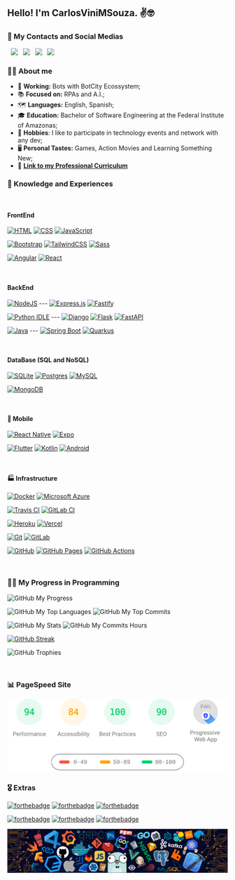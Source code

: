 ## Hello! I'm CarlosViniMSouza. ✌️🤓

### 📡 My Contacts and Social Medias

&nbsp; <a href="https://www.linkedin.com/in/carlosvinimsouza/" target="_blank" rel="noopener noreferrer"><img src="https://img.icons8.com/clouds/90/4a90e2/linkedin.png"/></a>
&nbsp; <a href="mailto:vinicius.souza5530@gmail.com" target="_blank" rel="noopener noreferrer"><img src="https://img.icons8.com/clouds/90/4a90e2/gmail.png"/></a>
&nbsp; <a href="https://app.rocketseat.com.br/me/carlosvinimsouza" target="_blank" rel="noopener noreferrer"><img src="https://img.icons8.com/clouds/90/4a90e2/rocket.png"/></a>
&nbsp; <a href="https://api.whatsapp.com/send?phone=5592992680331" target="_blank" rel="noopener noreferrer"><img src="https://img.icons8.com/clouds/90/000000/whatsapp.png"/></a>

### 👨‍💼 About me

- 📖 **Working:** Bots with BotCity Ecossystem;
- 📚 **Focused on:** RPAs and A.I.;
- 🗺 **Languages:** English, Spanish;
- 🎓 **Education:** Bachelor of Software Engineering at the Federal Institute of Amazonas;
- 🖖 **Hobbies**: I like to participate in technology events and network with any dev;
- 🖥 **Personal Tastes:** Games, Action Movies and Learning Something New;
- 📃 [**Link to my Professional Curriculum**](https://github.com/CarlosViniMSouza/CarlosViniMSouza/blob/main/curriculum/english/ProfessionalResume.md)

### 🔋 Knowledge and Experiences

<br>

#### FrontEnd

[![HTML](https://img.shields.io/badge/HTML-%23E34F26.svg?logo=html5&logoColor=white)](#)
[![CSS](https://img.shields.io/badge/CSS-1572B6?logo=css3&logoColor=fff)](#)
[![JavaScript](https://img.shields.io/badge/JavaScript-F7DF1E?logo=javascript&logoColor=000)](#)

[![Bootstrap](https://img.shields.io/badge/Bootstrap-7952B3?logo=bootstrap&logoColor=fff)](#)
[![TailwindCSS](https://img.shields.io/badge/Tailwind%20CSS-%2338B2AC.svg?logo=tailwind-css&logoColor=white)](#)
[![Sass](https://img.shields.io/badge/Sass-C69?logo=sass&logoColor=fff)](#)

[![Angular](https://img.shields.io/badge/Angular-%23DD0031.svg?logo=angular&logoColor=white)](#)
[![React](https://img.shields.io/badge/React-%2320232a.svg?logo=react&logoColor=%2361DAFB)](#)

<br>

#### BackEnd

[![NodeJS](https://img.shields.io/badge/Node.js-6DA55F?logo=node.js&logoColor=white)](#) ---
[![Express.js](https://img.shields.io/badge/Express.js-%23404d59.svg?logo=express&logoColor=%2361DAFB)](#)
[![Fastify](https://img.shields.io/badge/-Fastify-000000?style=flat&logo=fastify&logoColor=white)](#)

[![Python IDLE](https://img.shields.io/badge/Python%20IDLE-3776AB?logo=python&logoColor=fff)](#) ---
[![Django](https://img.shields.io/badge/Django-%23092E20.svg?logo=django&logoColor=white)](#)
[![Flask](https://img.shields.io/badge/Flask-000?logo=flask&logoColor=fff)](#)
[![FastAPI](https://img.shields.io/badge/FastAPI-009485.svg?logo=fastapi&logoColor=white)](#)

[![Java](https://img.shields.io/badge/Java-%23ED8B00.svg?logo=openjdk&logoColor=white)](#) ---
[![Spring Boot](https://img.shields.io/badge/Spring%20Boot-6DB33F?logo=springboot&logoColor=fff)](#)
[![Quarkus](https://img.shields.io/badge/Quarkus-2962FF?logo=quarkus&logoColor=white)](#)

<br>

#### DataBase (SQL and NoSQL)

[![SQLite](https://img.shields.io/badge/SQLite-%2307405e.svg?logo=sqlite&logoColor=white)](#)
[![Postgres](https://img.shields.io/badge/Postgres-%23316192.svg?logo=postgresql&logoColor=white)](#)
[![MySQL](https://img.shields.io/badge/MySQL-4479A1?logo=mysql&logoColor=fff)](#)

[![MongoDB](https://img.shields.io/badge/MongoDB-%234ea94b.svg?logo=mongodb&logoColor=white)](#)

<br>

#### 📱 Mobile

[![React Native](https://img.shields.io/badge/React_Native-%2320232a.svg?logo=react&logoColor=%2361DAFB)](#)
[![Expo](https://img.shields.io/badge/Expo-000020?logo=expo&logoColor=fff)](#)

[![Flutter](https://img.shields.io/badge/Flutter-02569B?logo=flutter&logoColor=fff)](#)
[![Kotlin](https://img.shields.io/badge/Kotlin-%237F52FF.svg?logo=kotlin&logoColor=white)](#)
[![Android](https://img.shields.io/badge/Android-3DDC84?logo=android&logoColor=white)](#)

<br>

#### 🏭 Infrastructure

[![Docker](https://img.shields.io/badge/Docker-2496ED?logo=docker&logoColor=fff)](#)
[![Microsoft Azure](https://custom-icon-badges.demolab.com/badge/Microsoft%20Azure-0089D6?logo=msazure&logoColor=white)](#)

[![Travis CI](https://img.shields.io/badge/Travis%20CI-3EAAAF?logo=travisci&logoColor=fff)](#)
[![GitLab CI](https://img.shields.io/badge/GitLab%20CI-FC6D26?logo=gitlab&logoColor=fff)](#)

[![Heroku](https://img.shields.io/badge/Heroku-430098?logo=heroku&logoColor=fffe)](#)
[![Vercel](https://img.shields.io/badge/Vercel-%23000000.svg?logo=vercel&logoColor=white)](#)

[![Git](https://img.shields.io/badge/Git-F05032?logo=git&logoColor=fff)](#)
[![GitLab](https://img.shields.io/badge/GitLab-FC6D26?logo=gitlab&logoColor=fff)](#)

[![GitHub](https://img.shields.io/badge/GitHub-%23121011.svg?logo=github&logoColor=white)](#)
[![GitHub Pages](https://img.shields.io/badge/GitHub%20Pages-121013?logo=github&logoColor=white)](#)
[![GitHub Actions](https://img.shields.io/badge/GitHub_Actions-2088FF?logo=github-actions&logoColor=white)](#)

<br>

### 🧑‍🔬 My Progress in Programming

![GitHub My Progress](http://github-profile-summary-cards.vercel.app/api/cards/profile-details?username=CarlosViniMSouza&theme=dracula)

![GitHub My Top Languages](http://github-profile-summary-cards.vercel.app/api/cards/repos-per-language?username=CarlosViniMSouza&theme=dracula)
![GitHub My Top Commits](http://github-profile-summary-cards.vercel.app/api/cards/most-commit-language?username=CarlosViniMSouza&theme=dracula)

![GitHub My Stats](http://github-profile-summary-cards.vercel.app/api/cards/stats?username=CarlosViniMSouza&theme=dracula)
![GitHub My Commits Hours](http://github-profile-summary-cards.vercel.app/api/cards/productive-time?username=CarlosViniMSouza&theme=dracula&utcOffset=-4)

[![GitHub Streak](https://streak-stats.demolab.com/?user=CarlosViniMSouza&theme=dracula)](https://git.io/streak-stats)

![GitHub Trophies](https://github-profile-trophy.vercel.app/?username=CarlosViniMSouza&theme=dracula)

<br>

### 📊 PageSpeed Site

![Pagespeed](https://github.com/CarlosViniMSouza/CarlosViniMSouza/blob/main/pagespeed.svg)

### 🎖️ Extras

[![forthebadge](https://forthebadge.com/images/badges/built-by-developers.svg)](https://forthebadge.com)
[![forthebadge](https://forthebadge.com/images/badges/compatibility-club-penguin.svg)](https://forthebadge.com)
[![forthebadge](https://forthebadge.com/images/badges/made-with-markdown.svg)](https://forthebadge.com)

[![forthebadge](https://forthebadge.com/images/badges/powered-by-coffee.svg)](https://forthebadge.com)
[![forthebadge](https://forthebadge.com/images/badges/open-source.svg)](https://forthebadge.com)
[![forthebadge](https://forthebadge.com/images/badges/60-percent-of-the-time-works-every-time.svg)](https://forthebadge.com)

![techs](https://github.com/CarlosViniMSouza/CarlosViniMSouza/blob/main/images/Others/techs2020.png)
